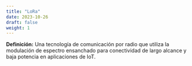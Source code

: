 ```yaml
---
title: "LoRa"
date: 2023-10-26
draft: false
weight: 1
---
```


**Definición:** Una tecnología de comunicación por radio que utiliza la modulación de espectro ensanchado para conectividad de largo alcance y baja potencia en aplicaciones de IoT.
